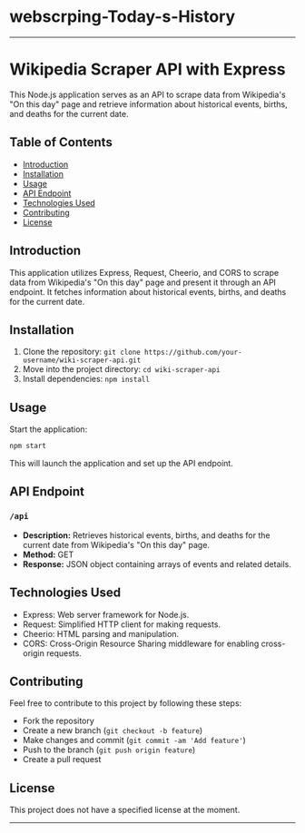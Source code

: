 ﻿# webscrping-Today-s-History

---

# Wikipedia Scraper API with Express

This Node.js application serves as an API to scrape data from Wikipedia's "On this day" page and retrieve information about historical events, births, and deaths for the current date.

## Table of Contents

- [Introduction](#introduction)
- [Installation](#installation)
- [Usage](#usage)
- [API Endpoint](#api-endpoint)
- [Technologies Used](#technologies-used)
- [Contributing](#contributing)
- [License](#license)

## Introduction

This application utilizes Express, Request, Cheerio, and CORS to scrape data from Wikipedia's "On this day" page and present it through an API endpoint. It fetches information about historical events, births, and deaths for the current date.

## Installation

1. Clone the repository: `git clone https://github.com/your-username/wiki-scraper-api.git`
2. Move into the project directory: `cd wiki-scraper-api`
3. Install dependencies: `npm install`

## Usage

Start the application:

```bash
npm start
```

This will launch the application and set up the API endpoint.

## API Endpoint

### `/api`

- **Description:** Retrieves historical events, births, and deaths for the current date from Wikipedia's "On this day" page.
- **Method:** GET
- **Response:** JSON object containing arrays of events and related details.

## Technologies Used

- Express: Web server framework for Node.js.
- Request: Simplified HTTP client for making requests.
- Cheerio: HTML parsing and manipulation.
- CORS: Cross-Origin Resource Sharing middleware for enabling cross-origin requests.

## Contributing

Feel free to contribute to this project by following these steps:
- Fork the repository
- Create a new branch (`git checkout -b feature`)
- Make changes and commit (`git commit -am 'Add feature'`)
- Push to the branch (`git push origin feature`)
- Create a pull request

## License

This project does not have a specified license at the moment.

---
